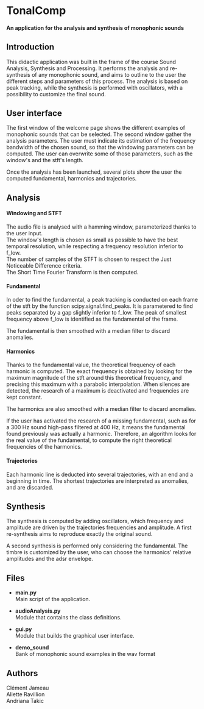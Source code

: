 # TonalComp

#### An application for the analysis and synthesis of monophonic sounds

## Introduction
This didactic application was built in the frame of the course Sound Analysis, Synthesis and Processing. 
It performs the analysis and re-synthesis of any monophonic sound, and aims to outline to the user the different steps and parameters of this process.
The analysis is based on peak tracking, while the synthesis is performed with oscillators, with a possibility to customize the final sound.

## User interface
The first window of the welcome page shows the different examples of monophonic sounds that can be selected.
The second window gather the analysis parameters. The user must indicate its estimation of the frequency bandwidth of the chosen sound, so that the windowing parameters can be computed. The user can overwrite some of those parameters, such as the window's and the stft's length.

Once the analysis has been launched, several plots show the user the computed fundamental, harmonics and trajectories.


## Analysis
#### Windowing and STFT
The audio file is analysed with a hamming window, parameterized thanks to the user input.  
The window's length is chosen as small as possible to have the best temporal resolution, while respecting a frequency resolution inferior to f_low.  
The number of samples of the STFT is chosen to respect the Just Noticeable Difference criteria.  
The Short Time Fourier Transform is then computed.

#### Fundamental
In oder to find the fundamental, a peak tracking is conducted on each frame of the stft by the function scipy.signal.find_peaks. It is parametered to find peaks separated by a gap slightly inferior to f_low.
The peak of smallest frequency above f_low is identified as the fundamental of the frame.  

The fundamental is then smoothed with a median filter to discard anomalies.

#### Harmonics
Thanks to the fundamental value, the theoretical frequency of each harmonic is computed. The exact frequency is obtained by looking for the maximum magnitude of the stft around this theoretical frequency, and precising this maximum with a parabolic interpolation.
When silences are detected, the research of a maximum is deactivated and frequencies are kept constant.  

The harmonics are also smoothed with a median filter to discard anomalies.  

If the user has activated the research of a missing fundamental, such as for a 300 Hz sound high-pass filtered at 400 Hz, it means the fundamental found previously was actually a harmonic. 
Therefore, an algorithm looks for the real value of the fundamental, to compute the right theoretical frequencies of the harmonics.


#### Trajectories
Each harmonic line is deducted into several trajectories, with an end and a beginning in time. The shortest trajectories are interpreted as anomalies, and are discarded. 


## Synthesis
The synthesis is computed by adding oscillators, which frequency and amplitude are driven by the trajectories frequencies and amplitude.
A first re-synthesis aims to reproduce exactly the original sound. 

A second synthesis is performed only considering the fundamental. The timbre is customized by the user, who can choose the harmonics' relative amplitudes and the adsr envelope. 

## Files

- **main.py**   
Main script of the application.

- **audioAnalysis.py**   
Module that contains the class definitions.

- **gui.py**  
Module that builds the graphical user interface.

- **demo_sound**  
Bank of monophonic sound examples in the wav format

## Authors
Clément Jameau  
Aliette Ravillion  
Andriana Takic  